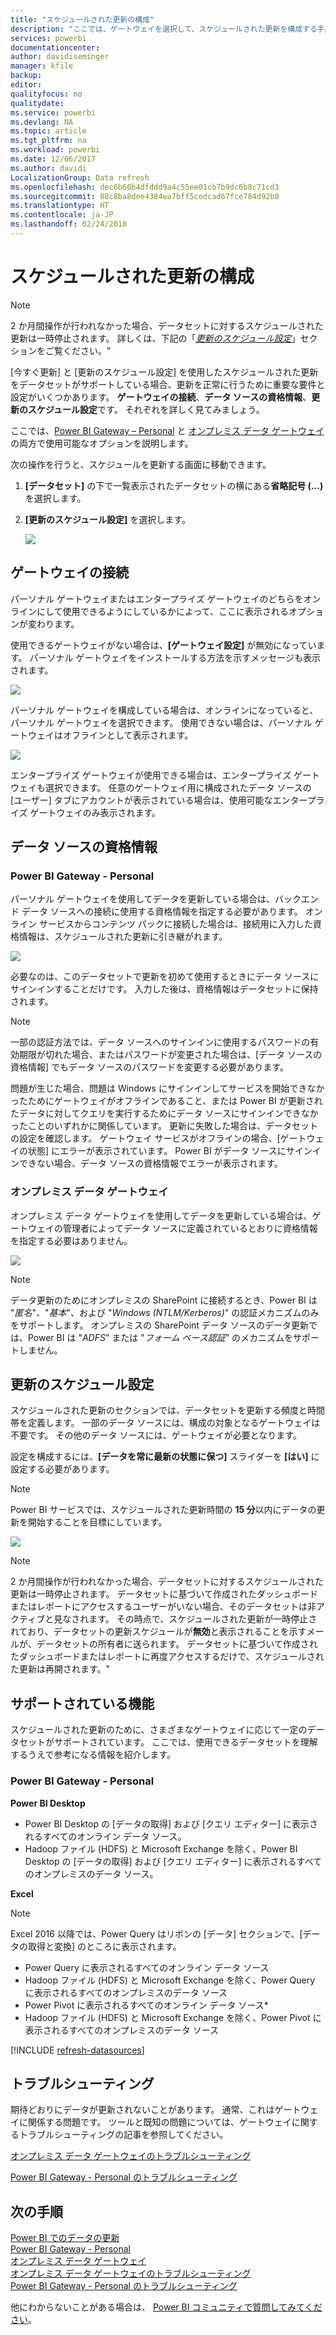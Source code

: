 ```yaml
---
title: "スケジュールされた更新の構成"
description: "ここでは、ゲートウェイを選択して、スケジュールされた更新を構成する手順を説明します。"
services: powerbi
documentationcenter: 
author: davidiseminger
manager: kfile
backup: 
editor: 
qualityfocus: no
qualitydate: 
ms.service: powerbi
ms.devlang: NA
ms.topic: article
ms.tgt_pltfrm: na
ms.workload: powerbi
ms.date: 12/06/2017
ms.author: davidi
LocalizationGroup: Data refresh
ms.openlocfilehash: dec6b60b4dfddd9a4c55ee01cb7b9dc6b8c71cd3
ms.sourcegitcommit: 88c8ba8dee4384ea7bff5cedcad67fce784d92b0
ms.translationtype: HT
ms.contentlocale: ja-JP
ms.lasthandoff: 02/24/2018
---
```

# <a name="configuring-scheduled-refresh"></a>スケジュールされた更新の構成

>[!NOTE]
>2 か月間操作が行われなかった場合、データセットに対するスケジュールされた更新は一時停止されます。 詳しくは、下記の「[*更新のスケジュール設定*](#schedule-refresh)」セクションをご覧ください。"
> 
> 

[今すぐ更新] と [更新のスケジュール設定] を使用したスケジュールされた更新をデータセットがサポートしている場合、更新を正常に行うために重要な要件と設定がいくつかあります。 **ゲートウェイの接続**、**データ ソースの資格情報**、**更新のスケジュール設定**です。 それぞれを詳しく見てみましょう。

ここでは、[Power BI Gateway – Personal](personal-gateway.md) と [オンプレミス データ ゲートウェイ](service-gateway-onprem.md)の両方で使用可能なオプションを説明します。

次の操作を行うと、スケジュールを更新する画面に移動できます。

1. **[データセット]** の下で一覧表示されたデータセットの横にある**省略記号 (...)** を選択します。
2. **[更新のスケジュール設定]** を選択します。
   
    ![](media/refresh-scheduled-refresh/dataset-menu.png)

## <a name="gateway-connection"></a>ゲートウェイの接続
パーソナル ゲートウェイまたはエンタープライズ ゲートウェイのどちらをオンラインにして使用できるようにしているかによって、ここに表示されるオプションが変わります。

使用できるゲートウェイがない場合は、**[ゲートウェイ設定]** が無効になっています。 パーソナル ゲートウェイをインストールする方法を示すメッセージも表示されます。

![](media/refresh-scheduled-refresh/gateway-not-configured.png)

パーソナル ゲートウェイを構成している場合は、オンラインになっていると、パーソナル ゲートウェイを選択できます。 使用できない場合は、パーソナル ゲートウェイはオフラインとして表示されます。

![](media/refresh-scheduled-refresh/gateway-connection.png)

エンタープライズ ゲートウェイが使用できる場合は、エンタープライズ ゲートウェイも選択できます。 任意のゲートウェイ用に構成されたデータ ソースの [ユーザー] タブにアカウントが表示されている場合は、使用可能なエンタープライズ ゲートウェイのみ表示されます。

## <a name="data-source-credentials"></a>データ ソースの資格情報
### <a name="power-bi-gateway---personal"></a>Power BI Gateway - Personal
パーソナル ゲートウェイを使用してデータを更新している場合は、バックエンド データ ソースへの接続に使用する資格情報を指定する必要があります。 オンライン サービスからコンテンツ パックに接続した場合は、接続用に入力した資格情報は、スケジュールされた更新に引き継がれます。

![](media/refresh-scheduled-refresh/data-source-credentials-pgw.png)

必要なのは、このデータセットで更新を初めて使用するときにデータ ソースにサインインすることだけです。 入力した後は、資格情報はデータセットに保持されます。

> [!NOTE]
> 一部の認証方法では、データ ソースへのサインインに使用するパスワードの有効期限が切れた場合、またはパスワードが変更された場合は、[データ ソースの資格情報] でもデータ ソースのパスワードを変更する必要があります。
> 
> 

問題が生じた場合、問題は Windows にサインインしてサービスを開始できなかったためにゲートウェイがオフラインであること、または Power BI が更新されたデータに対してクエリを実行するためにデータ ソースにサインインできなかったことのいずれかに関係しています。 更新に失敗した場合は、データセットの設定を確認します。 ゲートウェイ サービスがオフラインの場合、[ゲートウェイの状態] にエラーが表示されています。 Power BI がデータ ソースにサインインできない場合、データ ソースの資格情報でエラーが表示されます。

### <a name="on-premises-data-gateway"></a>オンプレミス データ ゲートウェイ
オンプレミス データ ゲートウェイを使用してデータを更新している場合は、ゲートウェイの管理者によってデータ ソースに定義されているとおりに資格情報を指定する必要はありません。

![](media/refresh-scheduled-refresh/data-source-credentials-egw.png)

> [!NOTE]
> データ更新のためにオンプレミスの SharePoint に接続するとき、Power BI は "*匿名*"、"*基本*"、および "*Windows (NTLM/Kerberos)*" の認証メカニズムのみをサポートします。 オンプレミスの SharePoint データ ソースのデータ更新では、Power BI は "*ADFS*" または "*フォーム ベース認証*" のメカニズムをサポートしません。
> 
> 

## <a name="schedule-refresh"></a>更新のスケジュール設定
スケジュールされた更新のセクションでは、データセットを更新する頻度と時間帯を定義します。 一部のデータ ソースには、構成の対象となるゲートウェイは不要です。 その他のデータ ソースには、ゲートウェイが必要となります。

設定を構成するには、**[データを常に最新の状態に保つ]** スライダーを **[はい]** に設定する必要があります。

> [!NOTE]
> Power BI サービスでは、スケジュールされた更新時間の **15 分**以内にデータの更新を開始することを目標にしています。
> 
> 

![](media/refresh-scheduled-refresh/scheduled-refresh.png)

> [!NOTE]
> 2 か月間操作が行われなかった場合、データセットに対するスケジュールされた更新は一時停止されます。 データセットに基づいて作成されたダッシュボードまたはレポートにアクセスするユーザーがいない場合、そのデータセットは非アクティブと見なされます。 その時点で、スケジュールされた更新が一時停止されており、データセットの更新スケジュールが**無効**と表示されることを示すメールが、データセットの所有者に送られます。 データセットに基づいて作成されたダッシュボードまたはレポートに再度アクセスするだけで、スケジュールされた更新は再開されます。"
> 
> 

## <a name="whats-supported"></a>サポートされている機能
スケジュールされた更新のために、さまざまなゲートウェイに応じて一定のデータセットがサポートされています。 ここでは、使用できるデータセットを理解するうえで参考になる情報を紹介します。

### <a name="power-bi-gateway---personal"></a>Power BI Gateway - Personal
**Power BI Desktop**

* Power BI Desktop の [データの取得] および [クエリ エディター] に表示されるすべてのオンライン データ ソース。
* Hadoop ファイル (HDFS) と Microsoft Exchange を除く、Power BI Desktop の [データの取得] および [クエリ エディター] に表示されるすべてのオンプレミスのデータ ソース。

**Excel**

> [!NOTE]
> Excel 2016 以降では、Power Query はリボンの [データ] セクションで、[データの取得と変換] のところに表示されます。
> 
> 

* Power Query に表示されるすべてのオンライン データ ソース
* Hadoop ファイル (HDFS) と Microsoft Exchange を除く、Power Query に表示されるすべてのオンプレミスのデータ ソース
* Power Pivot に表示されるすべてのオンライン データ ソース\*
* Hadoop ファイル (HDFS) と Microsoft Exchange を除く、Power Pivot に表示されるすべてのオンプレミスのデータ ソース

<!-- Refresh Data sources-->
[!INCLUDE [refresh-datasources](./includes/refresh-datasources.md)]

## <a name="troubleshooting"></a>トラブルシューティング
期待どおりにデータが更新されないことがあります。 通常、これはゲートウェイに関係する問題です。 ツールと既知の問題については、ゲートウェイに関するトラブルシューティングの記事を参照してください。

[オンプレミス データ ゲートウェイのトラブルシューティング](service-gateway-onprem-tshoot.md)

[Power BI Gateway - Personal のトラブルシューティング](service-admin-troubleshooting-power-bi-personal-gateway.md)

## <a name="next-steps"></a>次の手順
[Power BI でのデータの更新](refresh-data.md)  
[Power BI Gateway - Personal](personal-gateway.md)  
[オンプレミス データ ゲートウェイ](service-gateway-onprem.md)  
[オンプレミス データ ゲートウェイのトラブルシューティング](service-gateway-onprem-tshoot.md)  
[Power BI Gateway - Personal のトラブルシューティング](service-admin-troubleshooting-power-bi-personal-gateway.md)  

他にわからないことがある場合は、 [Power BI コミュニティで質問してみてください](http://community.powerbi.com/)。

